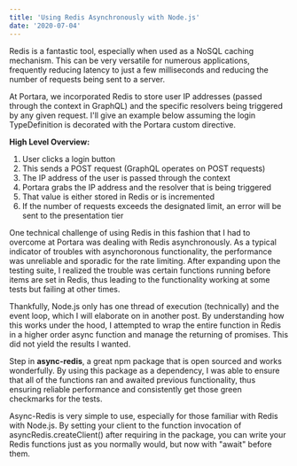 ```yaml
---
title: 'Using Redis Asynchronously with Node.js'
date: '2020-07-04'
---
```



Redis is a fantastic tool, especially when used as a NoSQL caching mechanism. This can be very versatile for numerous applications, frequently reducing latency to just a few milliseconds and reducing the number of requests being sent to a server. 

At Portara, we incorporated Redis to store user IP addresses (passed through the context in GraphQL) and the specific resolvers being triggered by any given request. I'll give an example below assuming the login TypeDefinition is decorated with the Portara custom directive.

**High Level Overview:**

1. User clicks a login button
2. This sends a POST request (GraphQL operates on POST requests)
3. The IP address of the user is passed through the context
4. Portara grabs the IP address and the resolver that is being triggered
5. That value is either stored in Redis or is incremented
6. If the number of requests exceeds the designated limit, an error will be sent to the presentation tier


One technical challenge of using Redis in this fashion that I had to overcome at Portara was dealing with Redis asynchronously. As a typical indicator of troubles with asynchoronous functionality, the performance was unreliable and sporadic for the rate limiting. After expanding upon the testing suite, I realized the trouble was certain functions running before items are set in Redis, thus leading to the functionality working at some tests but failing at other times.

Thankfully, Node.js only has one thread of execution (technically) and the event loop, which I will elaborate on in another post. By understanding how this works under the hood, I attempted to wrap the entire function in Redis in a higher order async function and manage the returning of promises. This did not yield the results I wanted.

Step in **async-redis**, a great npm package that is open sourced and works wonderfully. By using this package as a dependency, I was able to ensure that all of the functions ran and awaited previous functionality, thus ensuring reliable performance and consistently get those green checkmarks for the tests.

Async-Redis is very simple to use, especially for those familiar with Redis with Node.js. By setting your client to the function invocation of asyncRedis.createClient() after requiring in the package, you can write your Redis functions just as you normally would, but now with "await" before them. 